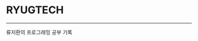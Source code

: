 <!DOCTYPE html>
<html lang="en">
<head>
    <meta charset="UTF-8">
    <meta name="viewport" content="width=device-width, initial-scale=1.0">
    <title>Document</title>
</head>
<body>
    <h1>RYUGTECH</h1>
    <hr>
    류지환의 프로그래밍 공부 기록
</body>
</html>
